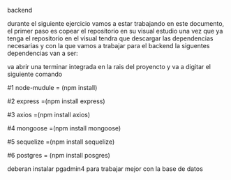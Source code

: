    b a c k e n d 


durante el siguiente ejercicio vamos a estar trabajando en este documento, el primer paso es copear el repositorio en su visual estudio una vez que ya tenga el repositorio en el visual tendra que descargar las dependencias necesarias y con la que vamos a trabajar para el backend la siguentes dependencias van a ser:

va abrir una terminar integrada en la rais del proyencto y va a digitar el siguiente comando 

#1 node-mudule = (npm install) 

#2 express =(npm install express)

#3 axios =(npm install axios)

#4 mongoose =(npm install mongoose)

#5 sequelize =(npm install sequelize)

#6 postgres = (npm install posgres)



deberan instalar pgadmin4 para trabajar mejor con la base de datos 
 
 
